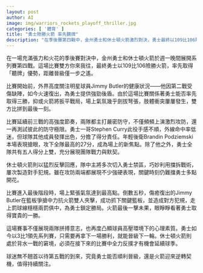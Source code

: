 ```yaml
---
layout: post
author: AI
image: img/warriors_rockets_playoff_thriller.jpg
categories: [ '體育' ]
title: "勇士險勝火箭 率先聽牌"
description: "在季後賽第四戰中，金州勇士和休士頓火箭激烈對決，勇士最終以109比106險勝，取得3比1領先優勢。Brandin Podziemski攻下全隊最高27分，Jimmy Butler傷癒復出關鍵罰球鎖定勝局。火箭則陷入淘汰邊緣，系列賽懸念升高，雙方即將迎來決定性第五戰。"
---
```

在一場充滿張力和火花的季後賽對決中，金州勇士和休士頓火箭於週一晚間展開系列賽第四戰。這場比賽雙方你來我往，最終勇士以109比106險勝火箭，率先取得「聽牌」優勢，距離晉級僅一步之遙。

比賽開始前，外界高度關注明星球員Jimmy Butler的健康狀況——他因第二戰受傷缺陣，如今火速復出，為勇士提供強勁後盾。由於這場比賽關係著勇士能否率先取得三勝，抑或火箭將扳平戰局，場上氣氛幾乎劍拔弩張，肢體衝突屢屢發生，雙方比拼到最後一刻。

比賽延續前三戰的高強度節奏，兩隊都主打嚴密防守，不僅頻頻上演激烈攻防，還一再測試彼此的防守極限。勇士一哥Stephen Curry此役手感不順，外線命中率低迷，但球隊其他成員發揮出色，分擔了得分責任。年輕後衛Brandin Podziemski本場表現搶眼，攻下全隊最高的27分，成為場上的新焦點。除了他之外，勇士全隊共有五人得分上雙，充分展現團隊戰力與默契。

休士頓火箭則以猛烈反擊回應，隊中主將多次切入勇士禁區，巧妙利用擋拆戰術，屢次製造對手犯規。雖在攻防兩端都展現不少強硬表現，關鍵時刻仍難擋勇士多點開花。

比賽進入最後階段時，場上緊張氣氛達到最高點。倒數五秒，傷癒復出的Jimmy Butler在籃板爭搶中力抗火箭雙人夾擊，成功抓下關鍵籃板，並造成對方犯規，走上罰球線穩穩兩罰俱中，為勇士鎖定勝局。火箭最後一擊未果，眼睜睜看著勇士取得寶貴的一勝。

這場賽事不僅展現兩隊拼搏意志，也再度凸顯球員高壓環境下的心理素質。勇士如今以3比1領先系列賽，只需要再拿下一場勝利，就能晉級下一輪。休士頓火箭則處於背水一戰的窘境，必須在接下來的比賽中全力反撲才有機會延續球季。

球迷無不翹首以待第五戰的到來，究竟勇士能否順利晉級，還是火箭迎來逆轉契機，值得持續關注。